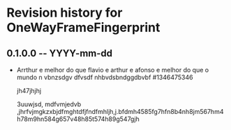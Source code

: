 # Revision history for OneWayFrameFingerprint

## 0.1.0.0  -- YYYY-mm-dd

* Arrthur e melhor do que flavio e arthur e afonso e melhor do que o mundo
  n      vbnzsdgv dfvsdf nhbvdsbndggdbvbf
  #1346475346


















  jh47jhjhj










  3uuwjsd, mdfvmjedvb ,jhrfvjmgkzxbjdfmghtdfjfndfmhljh,j.bfdmh4585fg7hfn8b4nh8jm567hm4h78m9hn584g657v48h85t574h89g547gjh

